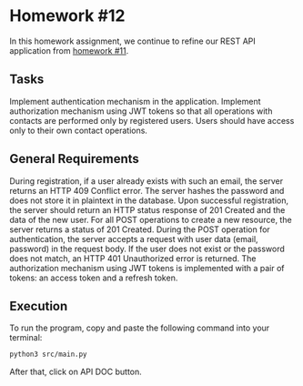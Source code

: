 # Homework #12
In this homework assignment, we continue to refine our REST API application from [homework #11](https://github.com/Goit-Home-Works/Py_WEB_11).

## Tasks
Implement authentication mechanism in the application.
Implement authorization mechanism using JWT tokens so that all operations with contacts are performed only by registered users.
Users should have access only to their own contact operations.
## General Requirements
During registration, if a user already exists with such an email, the server returns an HTTP 409 Conflict error.
The server hashes the password and does not store it in plaintext in the database.
Upon successful registration, the server should return an HTTP status response of 201 Created and the data of the new user.
For all POST operations to create a new resource, the server returns a status of 201 Created.
During the POST operation for authentication, the server accepts a request with user data (email, password) in the request body.
If the user does not exist or the password does not match, an HTTP 401 Unauthorized error is returned.
The authorization mechanism using JWT tokens is implemented with a pair of tokens: an access token and a refresh token.

## Execution

To run the program, copy and paste the following command into your terminal:

```bash
python3 src/main.py
```

After that, click on API DOC button.